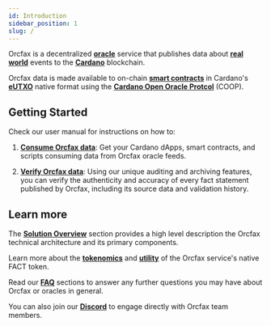 ```yaml
---
id: Introduction
sidebar_position: 1
slug: /
---
```


Orcfax is a decentralized **[oracle](oracle-basics#what-is-an-oracle)** service that publishes
data about **[real world](/oracle-basics#what-is-the-real-world)** events to the
**[Cardano](https://medium.com/coinmonks/why-cardano-in-2023-b481846028bc)**
blockchain.

Orcfax data is made available to on-chain
**[smart contracts](oracle-basics#what-is-a-smart-contract)** in Cardano's
**[eUTXO](eUTXO)** native format using the
**[Cardano Open Oracle Protcol](coop)** (COOP).


## Getting Started

Check our user manual for instructions on how to:

1. **[Consume Orcfax data](consume)**: Get your Cardano dApps, smart contracts,
and scripts consuming data from Orcfax oracle feeds.

2. **[Verify Orcfax data](verify)**: Using our unique auditing and archiving
features, you can verify the authenticity and accuracy of every fact statement
published by Orcfax, including its source data and validation history.

## Learn more

The **[Solution Overview](solution-overview)** section provides a high level
description the Orcfax technical architecture and its primary components.

Learn more about the **[tokenomics](tokenomics)** and
**[utility](utility-token)** of the Orcfax service's native FACT token.

Read our **[FAQ](oracle-basics)** sections to answer any further questions you
may have about Orcfax or oracles in general.

You can also join our **[Discord](https://dsc.gg/orcfax)** to engage directly
with Orcfax team members.
